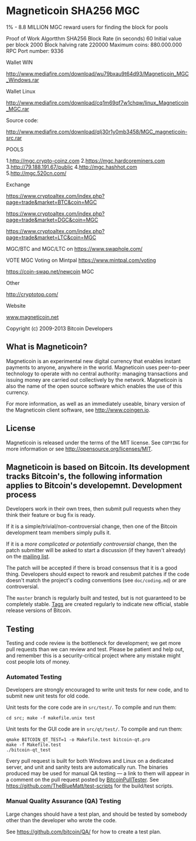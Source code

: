 Magneticoin SHA256 MGC
================================
1% - 8.8 MILLION MGC reward users for finding the block for pools

Proof of Work Algortthm
SHA256
Block Rate (in seconds)
60
Initial value per block
2000
Block halving rate
220000
Maximum coins: 880.000.000
RPC Port number: 9336


Wallet WIN

http://www.mediafire.com/download/wu79bxau9t64d93/Magneticoin_MGC_Windows.rar

Wallet Linux

http://www.mediafire.com/download/cq1m69qf7w1chqw/linux_Magneticoin_MGC.rar

Source code:

http://www.mediafire.com/download/qlj30r1y0mb3458/MGC_magneticoin-src.rar

POOLS

1.http://mgc.crypto-coinz.com
2.https://mgc.hardcoreminers.com
3.http://79.188.191.67/public
4.http://mgc.hashhot.com
5.http://mgc.520cn.com/

Exchange

https://www.cryptoaltex.com/index.php?page=trade&market=BTC&coin=MGC

https://www.cryptoaltex.com/index.php?page=trade&market=DGC&coin=MGC

https://www.cryptoaltex.com/index.php?page=trade&market=LTC&coin=MGC


MGC/BTC and MGC/LTC on https://www.swaphole.com/


VOTE
MGC Voting on Mintpal 
https://www.mintpal.com/voting

https://coin-swap.net/newcoin MGC


Other

http://cryptotop.com/

Website

www.magneticoin.net


Copyright (c) 2009-2013 Bitcoin Developers

What is Magneticoin?
----------------

Magneticoin is an experimental new digital currency that enables instant payments to
anyone, anywhere in the world. Magneticoin uses peer-to-peer technology to operate
with no central authority: managing transactions and issuing money are carried
out collectively by the network. Magneticoin is also the name of the open source
software which enables the use of this currency.

For more information, as well as an immediately useable, binary version of
the Magneticoin client software, see http://www.coingen.io.

License
-------

Magneticoin is released under the terms of the MIT license. See `COPYING` for more
information or see http://opensource.org/licenses/MIT.

Magneticoin is based on Bitcoin.
Its development tracks Bitcoin's, the following information applies to Bitcoin's developemnt.
Development process
-------------------

Developers work in their own trees, then submit pull requests when they think
their feature or bug fix is ready.

If it is a simple/trivial/non-controversial change, then one of the Bitcoin
development team members simply pulls it.

If it is a *more complicated or potentially controversial* change, then the patch
submitter will be asked to start a discussion (if they haven't already) on the
[mailing list](http://sourceforge.net/mailarchive/forum.php?forum_name=bitcoin-development).

The patch will be accepted if there is broad consensus that it is a good thing.
Developers should expect to rework and resubmit patches if the code doesn't
match the project's coding conventions (see `doc/coding.md`) or are
controversial.

The `master` branch is regularly built and tested, but is not guaranteed to be
completely stable. [Tags](https://github.com/bitcoin/bitcoin/tags) are created
regularly to indicate new official, stable release versions of Bitcoin.

Testing
-------

Testing and code review is the bottleneck for development; we get more pull
requests than we can review and test. Please be patient and help out, and
remember this is a security-critical project where any mistake might cost people
lots of money.

### Automated Testing

Developers are strongly encouraged to write unit tests for new code, and to
submit new unit tests for old code.

Unit tests for the core code are in `src/test/`. To compile and run them:

    cd src; make -f makefile.unix test

Unit tests for the GUI code are in `src/qt/test/`. To compile and run them:

    qmake BITCOIN_QT_TEST=1 -o Makefile.test bitcoin-qt.pro
    make -f Makefile.test
    ./bitcoin-qt_test

Every pull request is built for both Windows and Linux on a dedicated server,
and unit and sanity tests are automatically run. The binaries produced may be
used for manual QA testing — a link to them will appear in a comment on the
pull request posted by [BitcoinPullTester](https://github.com/BitcoinPullTester). See https://github.com/TheBlueMatt/test-scripts
for the build/test scripts.

### Manual Quality Assurance (QA) Testing

Large changes should have a test plan, and should be tested by somebody other
than the developer who wrote the code.

See https://github.com/bitcoin/QA/ for how to create a test plan.

